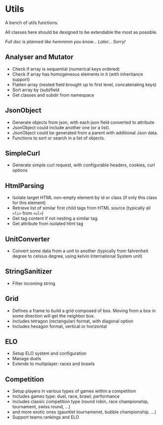 # Utils
A bench of utils functions.

All classes here should be designed to be extendable the most as possible. 

*Full doc is planned like hemmmm you know... Later... Sorry!*

## Analyser and Mutator
* Check if array is sequential (numerical keys ordered)
* Check if array has homogeneous elements in it (with inheritance support)
* Flatten array (nested field brought up to first level, concatenating keys)
* Sort array by (sub)field
* Get classes and subdir from namespace

## JsonObject
* Generate objects from json, with each json field converted to attribute
* JsonObject could include another one (or a list).
* JsonObject could be generated from a parent with additional Json data.
* Functions to sort or search in a list of objects.

## SimpleCurl
* Generate simple curl request, with configurable headers, cookies, curl options

## HtmlParsing
* Isolate target HTML non-empty element by id or class
(if only this class for this element)
* Retrieve list of similar first child tags from HTML source
(typically all `<li>` from `<ul>`)
* Get tag content if not nesting a similar tag.
* Get attribute from isolated html tag

## UnitConverter
* Convert some data from a unit to another
(typically from fahrenheit degree to celsius degree, using kelvin International System unit)

## StringSanitizer
* Filter incoming string

## Grid
* Defines a frame to build a grid composed of box.
Moving from a box in some direction will get the neighbor box.
* Includes tetragon (rectangular) format, with diagonal option
* Includes hexagon format, vertical or horizontal

## ELO
* Setup ELO system and configuration
* Manage duels
* Extends to multiplayer: races and brawls

## Competition
* Setup players in various types of games within a competition
* Includes games type: duel, race, brawl, performance
* Includes classic competition type (round robin, race championship, tournament, swiss round, ...)
* and more exotic ones (gauntlet tournamenet, bubble championship, ...)
* Support teams rankings and ELO
